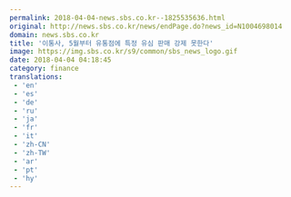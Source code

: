 ```yaml
---
permalink: 2018-04-04-news.sbs.co.kr--1825535636.html
original: http://news.sbs.co.kr/news/endPage.do?news_id=N1004698014
domain: news.sbs.co.kr
title: '이통사, 5월부터 유통점에 특정 유심 판매 강제 못한다'
image: https://img.sbs.co.kr/s9/common/sbs_news_logo.gif
date: 2018-04-04 04:18:45
category: finance
translations: 
 - 'en'
 - 'es'
 - 'de'
 - 'ru'
 - 'ja'
 - 'fr'
 - 'it'
 - 'zh-CN'
 - 'zh-TW'
 - 'ar'
 - 'pt'
 - 'hy'
---
```


